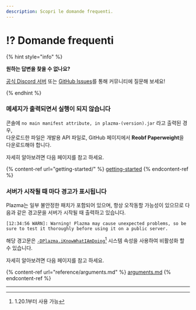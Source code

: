 ```yaml
---
description: Scopri le domande frequenti.
---
```


# ⁉️ Domande frequenti

{% hint style="info" %}

**원하는 답변을 찾을 수 없나요?**

[공식 Discord 서버](https://discord.gg/MmfC52K8A8) 또는 [GitHub Issues](https://github.com/PlazmaMC/PlazmaBukkit/issues)를 통해 커뮤니티에 질문해 보세요!

{% endhint %}

### 메세지가 출력되면서 실행이 되지 않습니다

콘솔에 `no main manifest attribute, in plazma-(version).jar` 라고 출력된 경우,\
다운로드한 파일은 개발용 API 파일로, GitHub 페이지에서 **Reobf Paperweight**을 다운로드해야 합니다.

자세히 알아보려면 다음 페이지를 참고 하세요.

{% content-ref url="getting-started/" %}
[getting-started](getting-started#id-2)
{% endcontent-ref %}

### 서버가 시작될 때 마다 경고가 표시됩니다

Plazma는 일부 불안정한 패치가 포함되어 있으며, 항상 오작동할 가능성이 있으므로 다음과 같은 경고문을 서버가 시작될 때 출력하고 있습니다.

```log
[12:34:56 WARN]: Warning! Plazma may cause unexpected problems, so be sure to test it thoroughly before using it on a public server.
```

해당 경고문은 [`-DPlazma.iKnowWhatIAmDoing`](#user-content-fn-1)[^1] 시스템 속성을 사용하여 비활성화 할 수 있습니다.

자세히 알아보려면 다음 페이지를 참고 하세요.

{% content-ref url="reference/arguments.md" %}
[arguments.md](reference/arguments.md#plazma.iknowwhatiamdoing)
{% endcontent-ref %}

***

[^1]: 1.20.1부터 사용 가능
